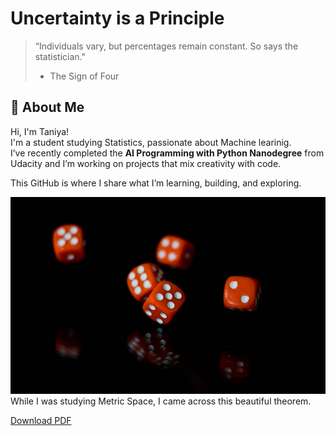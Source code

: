 # Uncertainty is a Principle 
> “Individuals vary, but percentages remain constant. So says the statistician."
> - The Sign of Four  

## 👋 About Me

Hi, I'm Taniya!  
I'm a student studying Statistics, passionate about Machine learinig.  
I’ve recently completed the **AI Programming with Python Nanodegree** from Udacity and I’m working on projects that mix creativity with code.

This GitHub is where I share what I’m learning, building, and exploring.

![Taniya's Profile Picture](docs/assets/dice.png)\
While I was studying Metric Space, I came across this beautiful theorem.

<a href="https://raw.githubusercontent.com/PolleyTaniya/Lnut.github.io/main/Metric_space_q1.pdf" download="Metric_space_q1.pdf">Download PDF</a>



